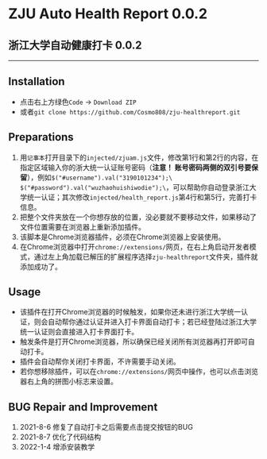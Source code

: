 # ZJU Auto Health Report 0.0.2

## 浙江大学自动健康打卡 0.0.2

---

## Installation

* 点击右上方绿色`Code` $\rightarrow$ `Download ZIP`
* 或者`git clone https://github.com/Cosmo808/zju-healthreport.git`

## Preparations

1. 用`记事本`打开目录下的`injected/zjuam.js`文件，修改第1行和第2行的内容，在指定区域输入你的浙大统一认证账号密码（__注意！ 账号密码两侧的双引号要保留__），例如`$("#username").val("3190101234");\ $("#password").val("wuzhaohuishiwodie");\`，可以帮助你自动登录浙江大学统一认证；其次修改`injected/health_report.js`第4行和第5行，完善打卡信息。
2. 把整个文件夹放在一个你想存放的位置，没必要就不要移动文件，如果移动了文件位置需要在浏览器上重新添加插件。
3. 该脚本是Chrome浏览器插件，必须在Chrome浏览器上安装使用。
4. 在Chrome浏览器中打开`chrome://extensions/`网页，在右上角启动开发者模式，通过左上角加载已解压的扩展程序选择`zju-healthreport`文件夹，插件就添加成功了。

## Usage

* 该插件在打开Chrome浏览器的时候触发，如果你还未进行浙江大学统一认证，则会自动帮你通过认证并进入打卡界面自动打卡；若已经登陆过浙江大学统一认证则会直接进入打卡界面打卡。
* 触发条件是打开Chrome浏览器，所以确保已经关闭所有浏览器再打开即可自动打卡。
* 插件会自动帮你关闭打卡界面，不许需要手动关闭。
* 若你想移除插件，可以在`chrome://extensions/`网页中操作，也可以点击浏览器右上角的拼图小标志来设置。

## BUG Repair and Improvement

1. 2021-8-6 修复了自动打卡之后需要点击提交按钮的BUG
2. 2021-8-7 优化了代码结构
3. 2022-1-4 增添安装教学
